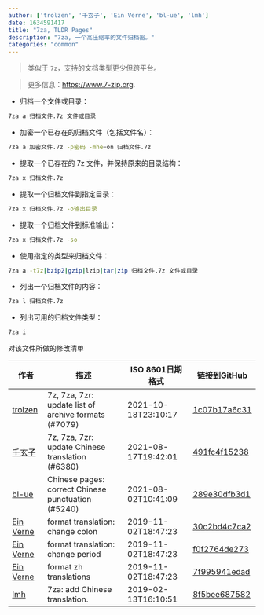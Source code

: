 ```yaml
---
author: ['trolzen', '千玄子', 'Ein Verne', 'bl-ue', 'lmh']
date: 1634591417
title: "7za, TLDR Pages"
description: "7za, 一个高压缩率的文件归档器。"
categories: "common"
---
```

> 类似于 `7z`，支持的文档类型更少但跨平台。

> 更多信息：<https://www.7-zip.org>.

- 归档一个文件或目录：

```bash
7za a 归档文件.7z 文件或目录
```

- 加密一个已存在的归档文件（包括文件名）：

```bash
7za a 加密文件.7z -p密码 -mhe=on 归档文件.7z
```

- 提取一个已存在的 7z 文件，并保持原来的目录结构：

```bash
7za x 归档文件.7z
```

- 提取一个归档文件到指定目录：

```bash
7za x 归档文件.7z -o输出目录
```

- 提取一个归档文件到标准输出：

```bash
7za x 归档文件.7z -so
```

- 使用指定的类型来归档文件：

```bash
7za a -t7z|bzip2|gzip|lzip|tar|zip 归档文件.7z 文件或目录
```

- 列出一个归档文件的内容：

```bash
7za l 归档文件.7z
```

- 列出可用的归档文件类型：

```bash
7za i
```
对该文件所做的修改清单


作者 | 描述 | ISO 8601日期格式 | 链接到GitHub
------|-----|-----|-----
[trolzen](mailto:trolzen@gmail.com) | 7z, 7za, 7zr: update list of archive formats (#7079) | 2021-10-18T23:10:17 | [1c07b17a6c31](https://github.com/tldr-pages/tldr/commit/1c07b17a6c319eb4d72fd840ee479565893bc3f1)
[千玄子](mailto:ownbyzjuyk@gmail.com) | 7z, 7za, 7zr: update Chinese translation (#6380) | 2021-08-17T19:42:01 | [491fc4f15238](https://github.com/tldr-pages/tldr/commit/491fc4f15238a1451dd91ca98011a8fc6e948253)
[bl-ue](mailto:54780737+bl-ue@users.noreply.github.com) | Chinese pages: correct Chinese punctuation (#5240) | 2021-08-02T10:41:09 | [289e30dfb3d1](https://github.com/tldr-pages/tldr/commit/289e30dfb3d1d73bade9e3610e12bfc90e9270ae)
[Ein Verne](mailto:einverne@gmail.com) | format translation: change colon | 2019-11-02T18:47:23 | [30c2bd4c7ca2](https://github.com/tldr-pages/tldr/commit/30c2bd4c7ca2385e09cc00f15ad651e195b82e65)
[Ein Verne](mailto:einverne@gmail.com) | format translation: change period | 2019-11-02T18:47:23 | [f0f2764de273](https://github.com/tldr-pages/tldr/commit/f0f2764de2737f4c7bc75feeec5499117dea6ed0)
[Ein Verne](mailto:einverne@gmail.com) | format zh translations | 2019-11-02T18:47:23 | [7f995941edad](https://github.com/tldr-pages/tldr/commit/7f995941edaddaa6bd3208856ec539f5439f7ef4)
[lmh](mailto:hugue_liu@yahoo.com) | 7za: add Chinese translation. | 2019-02-13T16:10:51 | [8f5bee687582](https://github.com/tldr-pages/tldr/commit/8f5bee6875821fa9292298130ed41d28cb91ae17)

